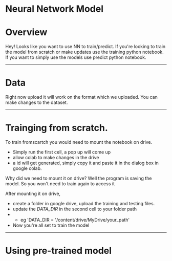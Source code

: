 # Neural Network Model 



# Overview
Hey! Looks like you want to use NN to train/predict. If you're looking to train the model from scratch or make updates use the training python notebook. If you want to simply use the models use predict python notebook. 

------------------------------------------

# Data

Right now upload it will work on the format which we uploaded. You can make changes to the dataset. 

------------------------------------------

# Trainging from scratch. 

To train fromscartch you would need to mount the notebook on drive.

- Simply run the first cell, a pop up will come up
- allow colab to make changes in the drive
- a id will get generated, simply copy it and paste it in the dialog box in google colab.

Why did we need to mount it on drive? Well the program is saving the model. So you won't need to train again to access it

After mounting it on drive, 
- create a folder in google drive, upload the training and testing files.
- update the *DATA_DIR* in the second cell to your folder path 
- - eg 'DATA_DIR = '/content/drive/MyDrive/your_path'
- Now you're all set to train the model

------------------------------------------

# Using pre-trained model





